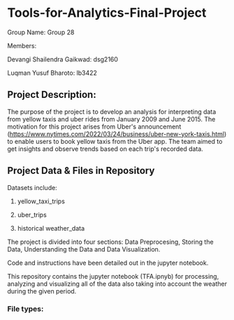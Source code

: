 # Tools-for-Analytics-Final-Project

Group Name: Group 28 

Members: 

Devangi Shailendra Gaikwad: dsg2160

Luqman Yusuf Bharoto: lb3422

## Project Description: 

The purpose of the project is to develop an analysis for interpreting data from yellow taxis and uber rides from January 2009 and June 2015. The motivation for this project
arises from Uber's announcement (https://www.nytimes.com/2022/03/24/business/uber-new-york-taxis.html) to enable users to book yellow taxis from the Uber app.
The team aimed to get insights and observe trends based on each trip's recorded data.

## Project Data & Files in Repository

Datasets include: 

1. yellow_taxi_trips 

2. uber_trips 

3. historical weather_data 

The project is divided into four sections: Data Preprocesing, Storing the Data, Understanding the Data and Data Visualization. 

Code and instructions have been detailed out in the jupyter notebook. 

This repository contains the jupyter notebook (TFA.ipnyb) for processing, analyzing and  visualizing all of the data also taking into account the weather during the given period. 
 ### File types: 


